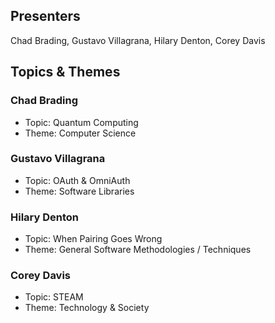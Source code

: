 ## Presenters

Chad Brading, Gustavo Villagrana, Hilary Denton, Corey Davis

## Topics & Themes

### Chad Brading

* Topic: Quantum Computing
* Theme: Computer Science

### Gustavo Villagrana

* Topic: OAuth & OmniAuth
* Theme: Software Libraries

### Hilary Denton

* Topic: When Pairing Goes Wrong
* Theme: General Software Methodologies / Techniques

### Corey Davis

* Topic: STEAM
* Theme: Technology & Society
